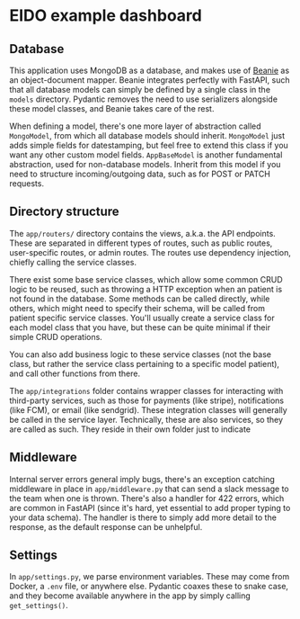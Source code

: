 # EIDO example dashboard



## Database

This application uses MongoDB as a database, and makes use of [Beanie](https://beanie-odm.dev)
as an object-document mapper. Beanie integrates perfectly with FastAPI, such that all database
models can simply be defined by a single class in the `models` directory. Pydantic removes the
need to use serializers alongside these model classes, and Beanie takes care of the rest.

When defining a model, there's one more layer of abstraction called `MongoModel`, from which
all database models should inherit. `MongoModel` just adds simple fields for datestamping, but
feel free to extend this class if you want any other custom model fields. `AppBaseModel`
is another fundamental abstraction, used for non-database models. Inherit from this model
if you need to structure incoming/outgoing data, such as for POST or PATCH requests.


## Directory structure

The `app/routers/` directory contains the views, a.k.a. the API endpoints. These are separated in
different types of routes, such as public routes, user-specific routes, or admin routes. The routes
use dependency injection, chiefly calling the service classes.

There exist some base service classes, which allow some common CRUD logic to be reused, such as
throwing a HTTP exception when an patient is not found in the database. Some methods can be called
directly, while others, which might need to specify their schema, will be called from patient
specific service classes. You'll usually create a service class for each model class that you have,
but these can be quite minimal if their simple CRUD operations.

You can also add business logic to these service classes (not the base class, but rather the service class
pertaining to a specific model patient), and call other functions from there.

The `app/integrations` folder contains wrapper classes for interacting with third-party services, such
as those for payments (like stripe), notifications (like FCM), or email (like sendgrid). These integration
classes will generally be called in the service layer. Technically, these are also services, so they are
called as such. They reside in their own folder just to indicate



## Middleware

Internal server errors general imply bugs, there's an exception catching middleware in place
in `app/middleware.py` that can send a slack message to the team when one is thrown. There's
also a handler for 422 errors, which are common in FastAPI (since it's hard, yet essential
to add proper typing to your data schema). The handler is there to simply add more detail to
the response, as the default response can be unhelpful.


## Settings

In `app/settings.py`, we parse environment variables. These may come from Docker, a `.env` file,
or anywhere else. Pydantic coaxes these to snake case, and they become available anywhere in the
app by simply calling `get_settings()`.

